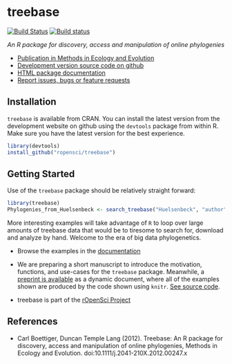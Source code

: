 treebase
========

[![Build Status](https://api.travis-ci.org/ropensci/treeBASE.png)](https://travis-ci.org/ropensci/treeBASE)
[![Build status](https://ci.appveyor.com/api/projects/status/d74vw3cpwh0kdg3e/branch/master)](https://ci.appveyor.com/project/sckott/treebase/branch/master)

_An R package for discovery, access and manipulation of online phylogenies_

- [Publication in Methods in Ecology and Evolution](http://dx.doi.org/10.1111/j.2041-210X.2012.00247.x)
- [Development version source code on github](https://github.com/ropensci/treebase)
- [HTML package documentation](http://ropensci.github.com/treeBASE/)
- [Report issues, bugs or feature requests](https://github.com/ropensci/treebase/issues)


Installation
------------

`treebase` is available from CRAN.  You can install the latest version from the development website on github using the `devtools` package from within R.  Make sure you have the latest version for the best experience.

```r
library(devtools)
install_github("ropensci/treebase")
```

Getting Started
---------------

Use of the `treebase` package should be relatively straight forward:

```r
library(treebase)
Phylogenies_from_Huelsenbeck <- search_treebase("Huelsenbeck", "author")
```

More interesting examples will take advantage of `R` to loop over large amounts of treebase data that would be to tiresome to search for, download and analyze by hand. Welcome to the era of big data phylogenetics.  

- Browse the examples in the [documentation](http://ropensci.github.com/treeBASE/)
- We are preparing a short manuscript to introduce the motivation, functions, and use-cases for the `treebase` package.  Meanwhile, a [preprint is available](https://github.com/ropensci/treeBASE/blob/master/inst/doc/treebase/treebase_github.md) as a dynamic document, where all of the examples shown are produced by the code shown using `knitr`. [See source code](https://github.com/ropensci/treeBASE/blob/master/inst/doc/treebase/treebase.Rmd).  


- treebase is part of the [rOpenSci Project](http://ropensci.github.com)

References
----------

* Carl Boettiger, Duncan Temple Lang (2012). Treebase: An R package for discovery, access and manipulation of online phylogenies, Methods in Ecology and Evolution. doi:10.1111/j.2041-210X.2012.00247.x
